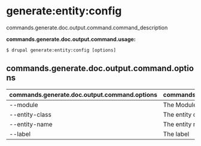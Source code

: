 # generate:entity:config
commands.generate.doc.output.command.command_description

**commands.generate.doc.output.command.usage:**
```
$ drupal generate:entity:config [options] 
```

## commands.generate.doc.output.command.options
commands.generate.doc.output.command.options | commands.generate.doc.output.command.details
-------|-------------
--module | The Module name.
--entity-class | The entity class
--entity-name | The entity name
--label | The label

